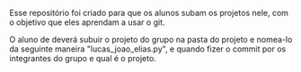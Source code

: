 Esse repositório foi criado para que os alunos subam os projetos nele, com o objetivo que eles aprendam a usar o git.

O aluno  de deverá subuir o projeto do grupo na pasta do projeto e nomea-lo da seguinte maneira "lucas_joao_elias.py", e quando fizer o commit por os integrantes do grupo e qual é o projeto.

